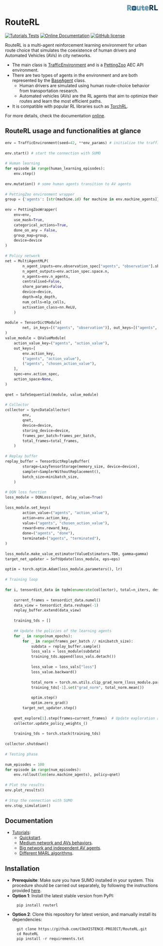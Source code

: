 <img src="docs/_static/logo.png" align="right" width="20%"/>

# RouteRL

[![Tutorials Tests](https://github.com/COeXISTENCE-PROJECT/RouteRL/actions/workflows/test_tutorials.yml/badge.svg)](https://github.com/COeXISTENCE-PROJECT/RouteRL/tree/main/notebooks)
[![Online Documentation](https://github.com/COeXISTENCE-PROJECT/RouteRL/actions/workflows/documentation.yml/badge.svg)](https://coexistence-project.github.io/RouteRL/)
[![GitHub license](https://img.shields.io/badge/license-MIT-blue.svg)](https://github.com/COeXISTENCE-PROJECT/RouteRL/blob/main/LICENSE.txt)

<!-- start intro -->

RouteRL is a multi-agent reinforcement learning environment for urban route choice that simulates the coexistence of human drivers and Automated Vehicles (AVs) in city networks. 

- The main class is [TrafficEnvironment](https://github.com/COeXISTENCE-PROJECT/RouteRL/blob/main/routerl/environment/environment.py) and is a [PettingZoo](https://pettingzoo.farama.org/index.html) AEC API environment.
- There are two types of agents in the environment and are both represented by the [BaseAgent](https://github.com/COeXISTENCE-PROJECT/RouteRL/blob/3d2ca55e4474eee062f161c42f47a212b3936377/routerl/environment/agent.py#L14) class.
  - Human drivers are simulated using human route-choice behavior from transportation research.
  - Automated vehicles (AVs) are the RL agents that aim to optimize their routes and learn the most efficient paths.
- It is compatible with popular RL libraries such as [TorchRL](https://pytorch.org/rl/stable/tutorials/torchrl_demo.html).

<!-- end intro -->

For more details, check the documentation [online](https://coexistence-project.github.io/RouteRL/).

## RouteRL usage and functionalities at glance

```python
env = TrafficEnvironment(seed=42, **env_params) # initialize the traffic environment

env.start() # start the connection with SUMO

# Human learning 
for episode in range(human_learning_episodes): 
    env.step()

env.mutation() # some human agents transition to AV agents

# PettingZoo environment wrapper
group = {'agents': [str(machine.id) for machine in env.machine_agents]}

env = PettingZooWrapper(
    env=env,
    use_mask=True,
    categorical_actions=True,
    done_on_any = False,
    group_map=group,
    device=device
)

# Policy network
net = MultiAgentMLP(
        n_agent_inputs=env.observation_spec["agents", "observation"].shape[-1],
        n_agent_outputs=env.action_spec.space.n,
        n_agents=env.n_agents,
        centralised=False,
        share_params=False,
        device=device,
        depth=mlp_depth,
        num_cells=mlp_cells,
        activation_class=nn.ReLU,
    )

module = TensorDictModule(
        net, in_keys=[("agents", "observation")], out_keys=[("agents", "action_value")]
)
value_module = QValueModule(
    action_value_key=("agents", "action_value"),
    out_keys=[
        env.action_key,
        ("agents", "action_value"),
        ("agents", "chosen_action_value"),
    ],
    spec=env.action_spec,
    action_space=None,
)

qnet = SafeSequential(module, value_module)

# Collector
collector = SyncDataCollector(
        env,
        qnet,
        device=device,
        storing_device=device,
        frames_per_batch=frames_per_batch,
        total_frames=total_frames,
    )

# Replay buffer
replay_buffer = TensorDictReplayBuffer(
        storage=LazyTensorStorage(memory_size, device=device),
        sampler=SamplerWithoutReplacement(),
        batch_size=minibatch_size,
    )

# DQN loss function
loss_module = DQNLoss(qnet, delay_value=True)

loss_module.set_keys(
        action_value=("agents", "action_value"),
        action=env.action_key,
        value=("agents", "chosen_action_value"),
        reward=env.reward_key,
        done=("agents", "done"),
        terminated=("agents", "terminated"),
)

loss_module.make_value_estimator(ValueEstimators.TD0, gamma=gamma)
target_net_updater = SoftUpdate(loss_module, eps=eps)

optim = torch.optim.Adam(loss_module.parameters(), lr)

# Training loop

for i, tensordict_data in tqdm(enumerate(collector), total=n_iters, desc="Training"):
    
    current_frames = tensordict_data.numel()
    data_view = tensordict_data.reshape(-1)
    replay_buffer.extend(data_view)
    
    training_tds = []

    ## Update the policies of the learning agents
    for _ in range(num_epochs):
        for _ in range(frames_per_batch // minibatch_size):
            subdata = replay_buffer.sample()
            loss_vals = loss_module(subdata)
            training_tds.append(loss_vals.detach())

            loss_value = loss_vals["loss"]
            loss_value.backward()

            total_norm = torch.nn.utils.clip_grad_norm_(loss_module.parameters(), max_grad_norm)
            training_tds[-1].set("grad_norm", total_norm.mean())

            optim.step()
            optim.zero_grad()
        target_net_updater.step()

    qnet_explore[1].step(frames=current_frames)  # Update exploration annealing
    collector.update_policy_weights_()
    
    training_tds = torch.stack(training_tds) 

collector.shutdown()

# Testing phase

num_episodes = 100
for episode in range(num_episodes):
    env.rollout(len(env.machine_agents), policy=qnet)

# Plot the results 
env.plot_results()

# Stop the connection with SUMO
env.stop_simulation()

```


## Documentation


* [Tutorials](https://github.com/COeXISTENCE-PROJECT/RouteRL/tree/main/tutorials):
  * [Quickstart](https://github.com/COeXISTENCE-PROJECT/RouteRL/tree/main/tutorials/1_Quickstart_TraffficEnvironment_Introduction).
  * [Medium network and AVs behaviors](https://github.com/COeXISTENCE-PROJECT/RouteRL/tree/main/tutorials/2_MediumNetwork_AVsBehaviors_TorchRL_CollaborativeAlgorithms).
  * [Big network and independent AV agents](https://github.com/COeXISTENCE-PROJECT/RouteRL/tree/main/tutorials/3_BiggerNetwork_IndependentAgents).
  * [Different MARL algorithms](https://github.com/COeXISTENCE-PROJECT/RouteRL/tree/main/tutorials/4_CsomorNetwork_DifferentMARLAlgorithms).


## Installation

<!-- start installation -->

- **Prerequisite**: Make sure you have SUMO installed in your system. This procedure should be carried out separately, by following the instructions provided [here](https://sumo.dlr.de/docs/Installing/index.html).
- **Option 1**: Install the latest stable version from PyPI:  
  ```
    pip install routerl
  ```
- **Option 2**: Clone this repository for latest version, and manually install its dependencies: 
  ```
    git clone https://github.com/COeXISTENCE-PROJECT/RouteRL.git
    cd RouteRL
    pip install -r requirements.txt
  ```
 
<!-- end installation -->  

